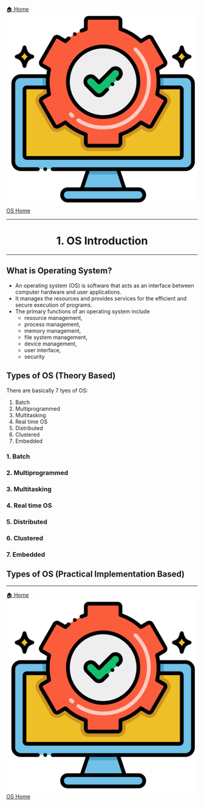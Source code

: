 [🏠 Home](../../../README.md) <br/>
<a href="../OS.md">
<img src="../imgs/OS-logo.png" alt="os logo">
OS Home
</a>

<hr/>

<h1 style="text-align: center">1. OS Introduction</h1>


<hr/>

## What is Operating System?

- An operating system (OS) is software that acts as an interface between computer hardware and user applications.
- It manages the resources and provides services for the efficient and secure execution of programs.
- The primary functions of an operating system include 
  - resource management,
  - process management, 
  - memory management, 
  - file system management, 
  - device management,  
  - user interface,
  - security

## Types of OS (Theory Based)

There are basically 7 tyes of OS:
1. Batch
2. Multiprogrammed
3. Multitasking
4. Real time OS
5. Distributed
6. Clustered
7. Embedded

### 1. Batch



### 2. Multiprogrammed



### 3. Multitasking



### 4. Real time OS



### 5. Distributed



### 6. Clustered



### 7. Embedded






## Types of OS (Practical Implementation Based)



<hr/>

[🏠 Home](../../../README.md) <br/>
<a href="../OS.md">
<img src="../imgs/OS-logo.png" alt="os logo">
OS Home
</a>